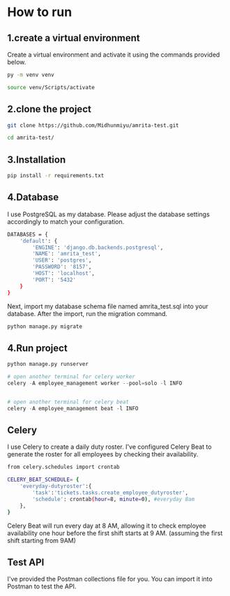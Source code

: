 # How to run

## 1.create a virtual environment
Create a virtual environment and activate it using the commands provided below.
```bash
py -m venv venv

source venv/Scripts/activate
```
## 2.clone the project
```bash
git clone https://github.com/Midhunmiyu/amrita-test.git

cd amrita-test/
```

## 3.Installation

```bash
pip install -r requirements.txt
```

## 4.Database
I use PostgreSQL as my database. Please adjust the database settings accordingly to match your configuration.


```bash
DATABASES = {
    'default': {
        'ENGINE': 'django.db.backends.postgresql',
        'NAME': 'amrita_test',
        'USER': 'postgres',
        'PASSWORD': '8157',
        'HOST': 'localhost',
        'PORT': '5432'
    }
}
```
Next, import my database schema file named amrita_test.sql into your database. After the import, run the migration command.

```bash
python manage.py migrate
```
## 4.Run project
```python
python manage.py runserver

# open another terminal for celery worker
celery -A employee_management worker --pool=solo -l INFO


# open another terminal for celery beat
celery -A employee_management beat -l INFO

```

## Celery

I use Celery to create a daily duty roster. I've configured Celery Beat to generate the roster for all employees by checking their availability. 
```bash
from celery.schedules import crontab

CELERY_BEAT_SCHEDULE= {
    'everyday-dutyroster':{
        'task':'tickets.tasks.create_employee_dutyroster',
        'schedule': crontab(hour=8, minute=0), #everyday 8am
    },
}
```
Celery Beat will run every day at 8 AM, allowing it to check employee availability one hour before the first shift starts at 9 AM. (assuming the first shift starting from 9AM)

## Test API
I've provided the Postman collections file for you. You can import it into Postman to test the API.
